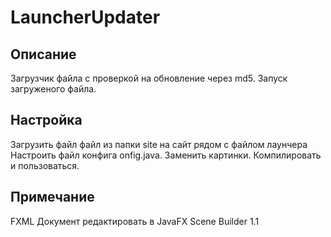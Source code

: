 # LauncherUpdater
Описание
--------------------
Загрузчик файла с проверкой на обновление через md5.
Запуск загруженого файла.

Настройка
--------------------
Загрузить файл файл из папки site на сайт рядом с файлом лаунчера
Настроить файл конфига onfig.java.
Заменить картинки.
Компилировать и пользоваться.

Примечание
--------------------
FXML Документ редактировать в JavaFX Scene Builder 1.1
